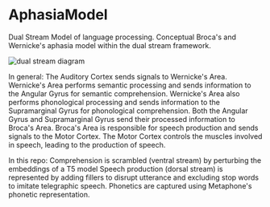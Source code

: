 # AphasiaModel
Dual Stream Model of language processing. Conceptual Broca's and Wernicke's aphasia model within the dual stream framework.

![dual stream diagram](https://github.com/BabaJaguska/AphasiaModel/assets/10914239/7ce24305-ff2b-4e1b-8fd9-4d23b20f065d)

In general: 
The Auditory Cortex sends signals to Wernicke's Area.
Wernicke's Area performs semantic processing and sends information to the Angular Gyrus for semantic comprehension.
Wernicke's Area also performs phonological processing and sends information to the Supramarginal Gyrus for phonological comprehension.
Both the Angular Gyrus and Supramarginal Gyrus send their processed information to Broca's Area.
Broca's Area is responsible for speech production and sends signals to the Motor Cortex.
The Motor Cortex controls the muscles involved in speech, leading to the production of speech.

In this repo:
Comprehension is scrambled (ventral stream) by perturbing the embeddings of a T5 model
Speech production (dorsal stream) is represented by adding fillers to disrupt utterance and excluding stop words to imitate telegraphic speech.
Phonetics are captured using Metaphone's phonetic representation.
